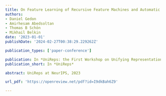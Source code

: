 ```yaml
---
title: On Feature Learning of Recursive Feature Machines and Automatic Relevance Determination
authors:
- Daniel Gedon
- Amirhesam Abedsoltan
- Thomas B Schön
- Mikhail Belkin
date: '2023-01-01'
publishDate: '2024-02-27T00:38:29.229262Z'

publication_types: ['paper-conference']

publication: In *UniReps: the First Workshop on Unifying Representations in Neural Models*
publication_short: In *UniReps*

abstract: UniReps at NeurIPS, 2023

url_pdf: 'https://openreview.net/pdf?id=I9dkBah6Z9'

---
```

